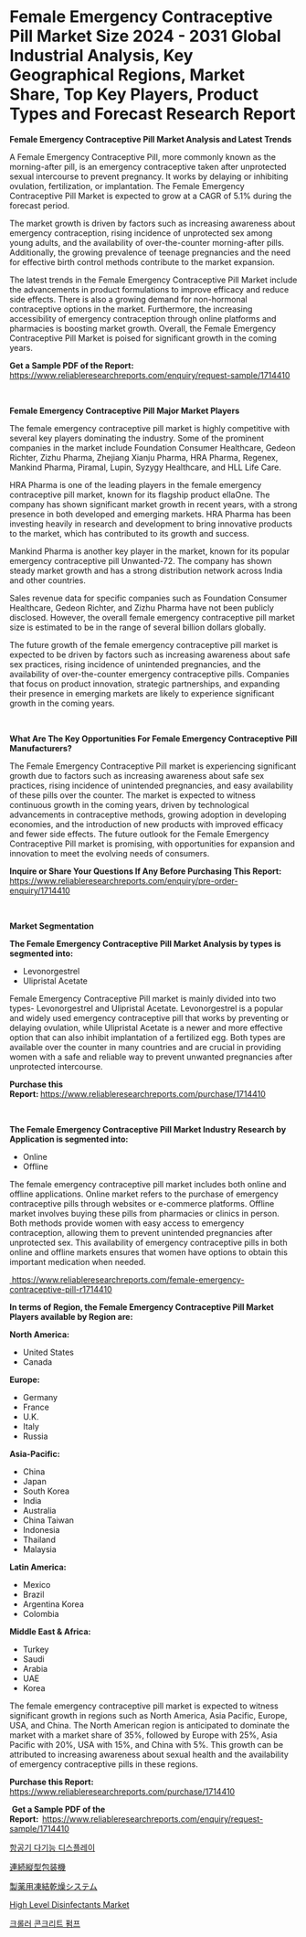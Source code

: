 <p><h1>Female Emergency Contraceptive Pill Market Size 2024 - 2031 Global Industrial Analysis, Key Geographical Regions, Market Share, Top Key Players, Product Types and Forecast Research Report</h1></p><p><strong>Female Emergency Contraceptive Pill Market Analysis and Latest Trends</strong></p>
<p><p>A Female Emergency Contraceptive Pill, more commonly known as the morning-after pill, is an emergency contraceptive taken after unprotected sexual intercourse to prevent pregnancy. It works by delaying or inhibiting ovulation, fertilization, or implantation. The Female Emergency Contraceptive Pill Market is expected to grow at a CAGR of 5.1% during the forecast period. </p><p>The market growth is driven by factors such as increasing awareness about emergency contraception, rising incidence of unprotected sex among young adults, and the availability of over-the-counter morning-after pills. Additionally, the growing prevalence of teenage pregnancies and the need for effective birth control methods contribute to the market expansion.</p><p>The latest trends in the Female Emergency Contraceptive Pill Market include the advancements in product formulations to improve efficacy and reduce side effects. There is also a growing demand for non-hormonal contraceptive options in the market. Furthermore, the increasing accessibility of emergency contraception through online platforms and pharmacies is boosting market growth. Overall, the Female Emergency Contraceptive Pill Market is poised for significant growth in the coming years.</p></p>
<p><strong>Get a Sample PDF of the Report:&nbsp;</strong> <a href="https://www.reliableresearchreports.com/enquiry/request-sample/1714410">https://www.reliableresearchreports.com/enquiry/request-sample/1714410</a></p>
<p>&nbsp;</p>
<p><strong>Female Emergency Contraceptive Pill Major Market Players</strong></p>
<p><p>The female emergency contraceptive pill market is highly competitive with several key players dominating the industry. Some of the prominent companies in the market include Foundation Consumer Healthcare, Gedeon Richter, Zizhu Pharma, Zhejiang Xianju Pharma, HRA Pharma, Regenex, Mankind Pharma, Piramal, Lupin, Syzygy Healthcare, and HLL Life Care.</p><p>HRA Pharma is one of the leading players in the female emergency contraceptive pill market, known for its flagship product ellaOne. The company has shown significant market growth in recent years, with a strong presence in both developed and emerging markets. HRA Pharma has been investing heavily in research and development to bring innovative products to the market, which has contributed to its growth and success.</p><p>Mankind Pharma is another key player in the market, known for its popular emergency contraceptive pill Unwanted-72. The company has shown steady market growth and has a strong distribution network across India and other countries.</p><p>Sales revenue data for specific companies such as Foundation Consumer Healthcare, Gedeon Richter, and Zizhu Pharma have not been publicly disclosed. However, the overall female emergency contraceptive pill market size is estimated to be in the range of several billion dollars globally.</p><p>The future growth of the female emergency contraceptive pill market is expected to be driven by factors such as increasing awareness about safe sex practices, rising incidence of unintended pregnancies, and the availability of over-the-counter emergency contraceptive pills. Companies that focus on product innovation, strategic partnerships, and expanding their presence in emerging markets are likely to experience significant growth in the coming years.</p></p>
<p>&nbsp;</p>
<p><strong>What Are The Key Opportunities For Female Emergency Contraceptive Pill Manufacturers?</strong></p>
<p><p>The Female Emergency Contraceptive Pill market is experiencing significant growth due to factors such as increasing awareness about safe sex practices, rising incidence of unintended pregnancies, and easy availability of these pills over the counter. The market is expected to witness continuous growth in the coming years, driven by technological advancements in contraceptive methods, growing adoption in developing economies, and the introduction of new products with improved efficacy and fewer side effects. The future outlook for the Female Emergency Contraceptive Pill market is promising, with opportunities for expansion and innovation to meet the evolving needs of consumers.</p></p>
<p><strong>Inquire or Share Your Questions If Any Before Purchasing This Report:</strong> <a href="https://www.reliableresearchreports.com/enquiry/pre-order-enquiry/1714410">https://www.reliableresearchreports.com/enquiry/pre-order-enquiry/1714410</a></p>
<p>&nbsp;</p>
<p><strong>Market Segmentation</strong></p>
<p><strong>The Female Emergency Contraceptive Pill Market Analysis by types is segmented into:</strong></p>
<p><ul><li>Levonorgestrel</li><li>Ulipristal Acetate</li></ul></p>
<p><p>Female Emergency Contraceptive Pill market is mainly divided into two types- Levonorgestrel and Ulipristal Acetate. Levonorgestrel is a popular and widely used emergency contraceptive pill that works by preventing or delaying ovulation, while Ulipristal Acetate is a newer and more effective option that can also inhibit implantation of a fertilized egg. Both types are available over the counter in many countries and are crucial in providing women with a safe and reliable way to prevent unwanted pregnancies after unprotected intercourse.</p></p>
<p><strong>Purchase this Report:&nbsp;</strong><a href="https://www.reliableresearchreports.com/purchase/1714410">https://www.reliableresearchreports.com/purchase/1714410</a></p>
<p>&nbsp;</p>
<p><strong>The Female Emergency Contraceptive Pill Market Industry Research by Application is segmented into:</strong></p>
<p><ul><li>Online</li><li>Offline</li></ul></p>
<p><p>The female emergency contraceptive pill market includes both online and offline applications. Online market refers to the purchase of emergency contraceptive pills through websites or e-commerce platforms. Offline market involves buying these pills from pharmacies or clinics in person. Both methods provide women with easy access to emergency contraception, allowing them to prevent unintended pregnancies after unprotected sex. This availability of emergency contraceptive pills in both online and offline markets ensures that women have options to obtain this important medication when needed.</p></p>
<p><a href="https://www.reliableresearchreports.com/female-emergency-contraceptive-pill-r1714410">&nbsp;https://www.reliableresearchreports.com/female-emergency-contraceptive-pill-r1714410</a></p>
<p><strong>In terms of Region, the Female Emergency Contraceptive Pill Market Players available by Region are:</strong></p>
<p>
    <p> <strong> North America: </strong>
        <ul>
            <li>United States</li>
            <li>Canada</li>
        </ul>
        </p> 
    <p> <strong> Europe: </strong>
        <ul>
            <li>Germany</li>
            <li>France</li>
            <li>U.K.</li>
            <li>Italy</li>
            <li>Russia</li>
        </ul>
        </p> 
    <p> <strong> Asia-Pacific: </strong>
        <ul>
            <li>China</li>
            <li>Japan</li>
            <li>South Korea</li>
            <li>India</li>
            <li>Australia</li>
            <li>China Taiwan</li>
            <li>Indonesia</li>
            <li>Thailand</li>
            <li>Malaysia</li>
        </ul>
        </p> 
    <p> <strong> Latin America: </strong>
        <ul>
            <li>Mexico</li>
            <li>Brazil</li>
            <li>Argentina Korea</li>
            <li>Colombia</li>
        </ul>
        </p> 
    <p> <strong> Middle East & Africa: </strong>
        <ul>
            <li>Turkey</li>
            <li>Saudi</li>
            <li>Arabia</li>
            <li>UAE</li>
            <li>Korea</li>
        </ul>
    </p>
    </p>
<p><p>The female emergency contraceptive pill market is expected to witness significant growth in regions such as North America, Asia Pacific, Europe, USA, and China. The North American region is anticipated to dominate the market with a market share of 35%, followed by Europe with 25%, Asia Pacific with 20%, USA with 15%, and China with 5%. This growth can be attributed to increasing awareness about sexual health and the availability of emergency contraceptive pills in these regions.</p></p>
<p><strong>Purchase this Report: </strong><a href="https://www.reliableresearchreports.com/purchase/1714410">https://www.reliableresearchreports.com/purchase/1714410</a></p>
<p>&nbsp;<strong>Get a Sample PDF of the Report:&nbsp;&nbsp;</strong><a href="https://www.reliableresearchreports.com/enquiry/request-sample/1714410">https://www.reliableresearchreports.com/enquiry/request-sample/1714410</a></p>
<p><strong></strong></p>
<p><p><a href="https://github.com/Madalyell456456/Market-Research-Report-List-2/blob/main/7701606110802.md">항공기 다기능 디스플레이</a></p><p><a href="https://github.com/VinceMarvin1/Market-Research-Report-List-1/blob/main/1155113113339.md">連続縦型包装機</a></p><p><a href="https://github.com/DayanaRunolfsdottir/Market-Research-Report-List-1/blob/main/2484338113340.md">製薬用凍結乾燥システム</a></p><p><a href="https://github.com/kufem1/Market-Research-Report-List-3/blob/main/high-level-disinfectants-market.md">High Level Disinfectants Market</a></p><p><a href="https://github.com/vs019sa3m8x/Market-Research-Report-List-2/blob/main/1582531110801.md">크롤러 콘크리트 펌프</a></p></p>